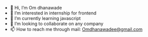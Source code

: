 - 👋 Hi, I’m Om dhanawade
- 👀 I’m interested in internship for frontend
- 🌱 I’m currently learning javascript
- 💞️ I’m looking to collaborate on any company 
- 📫 How to reach me through  mail: Omdhanawadee@gmail.com
  

<!---
0mdhanawade/0mdhanawade is a ✨ special ✨ repository because its `README.md` (this file) appears on your GitHub profile.
You can click the Preview link to take a look at your changes.
--->
